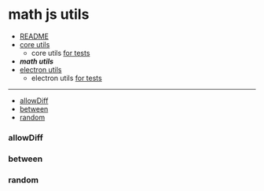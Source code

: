 # math js utils

- [README](../README.md)
- [core utils](./core.md#core-js-utils) 
  - core utils [for tests](./core.md#for-tests) 
- __***math utils***__
- [electron utils](./electron.md#electron-utils) 
  - electron utils [for tests](./electron.md#for-tests) 

***

- [allowDiff](#allowDiff)
- [between](#between)
- [random](#random)

### allowDiff 

### between 

### random

